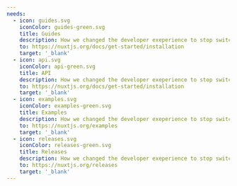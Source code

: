 ```yaml
---
needs:
  - icon: guides.svg
    iconColor: guides-green.svg
    title: Guides
    description: How we changed the developer exeperience to stop switching between the terminal and browser.
    to: https://nuxtjs.org/docs/get-started/installation
    target: '_blank'
  - icon: api.svg
    iconColor: api-green.svg
    title: API
    description: How we changed the developer exeperience to stop switching between the terminal and browser.
    to: https://nuxtjs.org/docs/get-started/installation
    target: '_blank'
  - icon: examples.svg
    iconColor: examples-green.svg
    title: Examples
    description: How we changed the developer exeperience to stop switching between the terminal and browser.
    to: https://nuxtjs.org/examples
    target: '_blank'
  - icon: releases.svg
    iconColor: releases-green.svg
    title: Releases
    description: How we changed the developer exeperience to stop switching between the terminal and browser.
    to: https://nuxtjs.org/releases
    target: '_blank'
---
```

